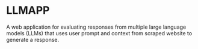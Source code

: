 # LLMAPP
A web application for evaluating responses from multiple large language models (LLMs) that uses user prompt and context from scraped website to generate a response.
